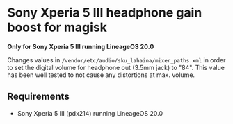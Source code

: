 # Sony Xperia 5 III headphone gain boost for magisk


**Only for Sony Xperia 5 III running LineageOS 20.0**

Changes values in `/vendor/etc/audio/sku_lahaina/mixer_paths.xml` in order to set the digital volume for headphone out (3.5mm jack) to "84".
This value has been well tested to not cause any distortions at max. volume.



## Requirements
- Sony Xperia 5 III (pdx214) running LineageOS 20.0


